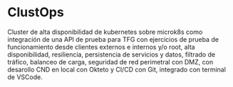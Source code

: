 # ClustOps

 Cluster de alta disponibilidad de kubernetes sobre microk8s como integración de una API de prueba para TFG con ejercicios de prueba de funcionamiento desde clientes externos e internos y/o root, alta disponibilidad, resiliencia, persistencia de servicios y datos, filtrado de tráfico, balanceo de carga, seguridad de red perimetral con DMZ, con desarollo CND en local con Okteto y CI/CD con Git, integrado con terminal de VSCode.
